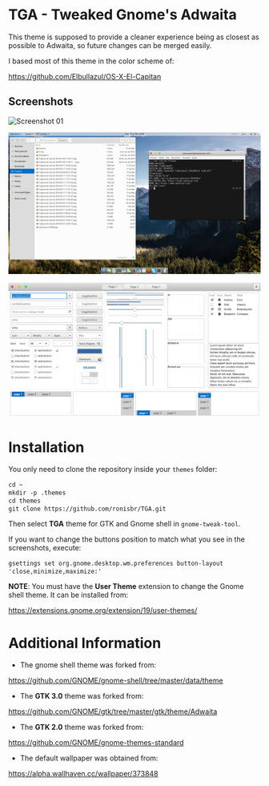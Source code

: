 TGA - Tweaked Gnome's Adwaita
=============================

This theme is supposed to provide a cleaner experience being as closest as
possible to Adwaita, so future changes can be merged easily.

I based most of this theme in the color scheme of:

https://github.com/Elbullazul/OS-X-El-Capitan

Screenshots
-----------

![Screenshot 01](https://raw.githubusercontent.com/ronisbr/TGA/master/screenshots/screenshot_01.png)

![Screenshot 02](https://raw.githubusercontent.com/ronisbr/TGA/master/screenshots/screenshot_02.png)

![Screenshot 03](https://raw.githubusercontent.com/ronisbr/TGA/master/screenshots/screenshot_03.png)

Installation
============

You only need to clone the repository inside your `themes` folder:

```
cd ~
mkdir -p .themes
cd themes
git clone https://github.com/ronisbr/TGA.git
```
Then select **TGA** theme for GTK and Gnome shell in `gnome-tweak-tool`.

If you want to change the buttons position to match what you see in the
screenshots, execute:

```
gsettings set org.gnome.desktop.wm.preferences button-layout 'close,minimize,maximize:'
```

**NOTE**: You must have the **User Theme** extension to change the Gnome shell
theme. It can be installed from:

https://extensions.gnome.org/extension/19/user-themes/

Additional Information
======================

* The gnome shell theme was forked from:

https://github.com/GNOME/gnome-shell/tree/master/data/theme

* The **GTK 3.0** theme was forked from:

https://github.com/GNOME/gtk/tree/master/gtk/theme/Adwaita

* The **GTK 2.0** theme was forked from:

https://github.com/GNOME/gnome-themes-standard

* The default wallpaper was obtained from:

https://alpha.wallhaven.cc/wallpaper/373848

